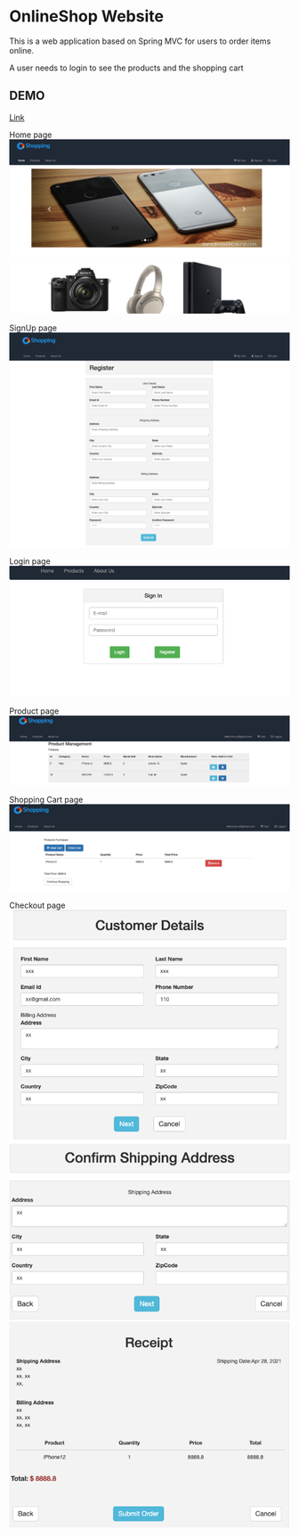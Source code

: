 # OnlineShop Website
This is a web application based on Spring MVC for users to order items online.

A user needs to login to see the products and the shopping cart

## DEMO
[Link](http://3.131.36.177/index)

Home page
![Home](./img/home.png)

SignUp page
![SignUp](./img/signup.png)

Login page
![Login](./img/login.png)

Product page
![Product](./img/products.png)

Shopping Cart page
![Home](./img/cart.png)

Checkout page
![Checkout](./img/checkout1.png)
![Checkout](./img/checkout2.png)
![Checkout](./img/checkout3.png)


